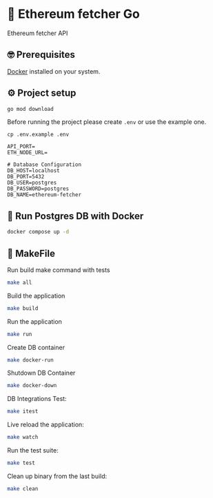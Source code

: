 # 🪫 Ethereum fetcher Go

Ethereum fetcher API

## 🤓 Prerequisites

[Docker](https://www.docker.com/) installed on your system.

## ⚙️ Project setup

```bash
go mod download
```

Before running the project please create `.env` or use the example one.

```shell
cp .env.example .env
```

```shell
API_PORT=
ETH_NODE_URL=

# Database Configuration
DB_HOST=localhost
DB_PORT=5432
DB_USER=postgres
DB_PASSWORD=postgres
DB_NAME=ethereum-fetcher
```

## 📖 Run Postgres DB with Docker

```bash
docker compose up -d
```

## 🚀 MakeFile

Run build make command with tests

```bash
make all
```

Build the application

```bash
make build
```

Run the application

```bash
make run
```

Create DB container

```bash
make docker-run
```

Shutdown DB Container

```bash
make docker-down
```

DB Integrations Test:

```bash
make itest
```

Live reload the application:

```bash
make watch
```

Run the test suite:

```bash
make test
```

Clean up binary from the last build:

```bash
make clean
```
